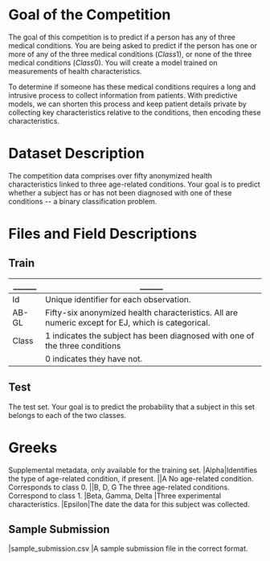 # Goal of the Competition
The goal of this competition is to predict if a person has any of three medical conditions. You are being asked to predict if the person has one or more of any of the three medical conditions $(Class 1)$, or none of the three medical conditions $(Class 0)$. You will create a model trained on measurements of health characteristics.

To determine if someone has these medical conditions requires a long and intrusive process to collect information from patients. With predictive models, we can shorten this process and keep patient details private by collecting key characteristics relative to the conditions, then encoding these characteristics.

# Dataset Description
The competition data comprises over fifty anonymized health characteristics linked to three age-related conditions. Your goal is to predict whether a subject has or has not been diagnosed with one of these conditions -- a binary classification problem.

# Files and Field Descriptions
## Train
|______|______
|---|---
|Id|Unique identifier for each observation.
|AB-GL|Fifty-six anonymized health characteristics. All are numeric except for EJ, which is categorical.
|Class|$1$ indicates the subject has been diagnosed with one of the three conditions
||$0$ indicates they have not.
## Test 
The test set. Your goal is to predict the probability that a subject in this set belongs to each of the two classes.
# Greeks
Supplemental metadata, only available for the training set.
|Alpha|Identifies the type of age-related condition, if present.
||A No age-related condition. Corresponds to class 0.
||B, D, G The three age-related conditions. Correspond to class 1.
|Beta, Gamma, Delta |Three experimental characteristics.
|Epsilon|The date the data for this subject was collected. 
## Sample Submission

|sample_submission.csv |A sample submission file in the correct format. 
